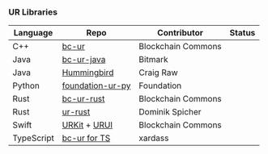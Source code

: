 ### UR Libraries

| Language | Repo | Contributor | Status |
|----------|------|-------------|--------|
| C++ | [bc-ur](https://github.com/BlockchainCommons/bc-ur) | Blockchain Commons |
| Java | [bc-ur-java](https://github.com/BlockchainCommons/bc-ur-java) | Bitmark |
| Java | [Hummingbird](https://github.com/sparrowwallet/hummingbird) | Craig Raw |
| Python | [foundation-ur-py](https://github.com/Foundation-Devices/foundation-ur-py) | Foundation |
| Rust | [bc-ur-rust](https://github.com/BlockchainCommons/bc-ur-rust) | Blockchain Commons | 
| Rust | [ur-rust](https://github.com/dspicher/ur-rs) | Dominik Spicher |
| Swift | [URKit](https://github.com/BlockchainCommons/URKit) + [URUI](https://github.com/BlockchainCommons/URUI) | Blockchain Commons |
| TypeScript | [bc-ur for TS](https://github.com/ngraveio/bc-ur) | xardass |